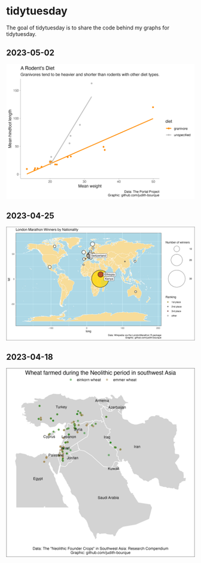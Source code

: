 
<!-- README.md is generated from README.Rmd. Please edit that file -->

# tidytuesday

<!-- badges: start -->
<!-- badges: end -->

The goal of tidytuesday is to share the code behind my graphs for
tidytuesday.

## 2023-05-02

![](graph/2023_05_02.png)

## 2023-04-25

![](graph/2023_04_25.png)

## 2023-04-18

![](graph/2023_04_18.png)
